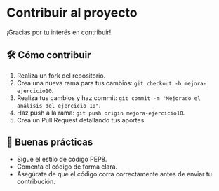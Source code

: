 # Contribuir al proyecto

¡Gracias por tu interés en contribuir!

## 🛠️ Cómo contribuir

1. Realiza un fork del repositorio.
2. Crea una nueva rama para tus cambios: `git checkout -b mejora-ejercicio10`.
3. Realiza tus cambios y haz commit: `git commit -m "Mejorado el análisis del ejercicio 10"`.
4. Haz push a la rama: `git push origin mejora-ejercicio10`.
5. Crea un Pull Request detallando tus aportes.

## 🧪 Buenas prácticas

- Sigue el estilo de código PEP8.
- Comenta el código de forma clara.
- Asegúrate de que el código corra correctamente antes de enviar tu contribución.
